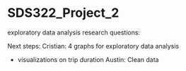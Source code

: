 # SDS322_Project_2

exploratory data analysis research questions:

Next steps: 
Cristian: 4 graphs for exploratory data analysis
 - visualizations on trip duration
Austin: Clean data

